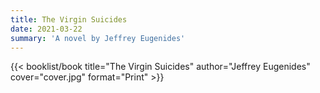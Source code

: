 ```yaml
---
title: The Virgin Suicides
date: 2021-03-22
summary: 'A novel by Jeffrey Eugenides'
---
```


{{< booklist/book
title="The Virgin Suicides"
author="Jeffrey Eugenides"
cover="cover.jpg"
format="Print" >}}
